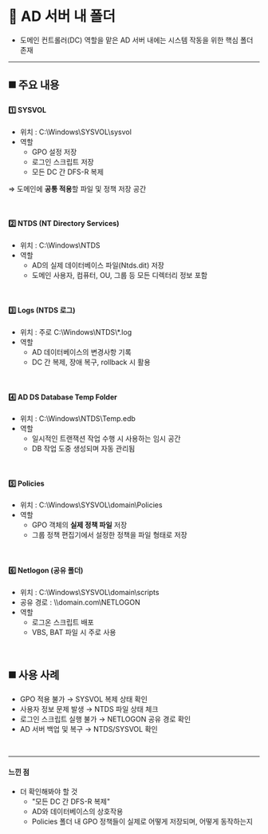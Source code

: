 # 📌 AD 서버 내 폴더
- 도메인 컨트롤러(DC) 역할을 맡은 AD 서버 내에는 시스템 작동을 위한 핵심 폴더 존재

---

## ◼️ 주요 내용
#### 1️⃣ SYSVOL
- 위치 : C:\Windows\SYSVOL\sysvol
- 역할
  - GPO 설정 저장
  - 로그인 스크립트 저장
  - 모든 DC 간 DFS-R 복제

⇒ 도메인에 **공통 적용**할 파일 및 정책 저장 공간

<br>

#### 2️⃣ NTDS (NT Directory Services)
- 위치 : C:\Windows\NTDS
- 역할
  - AD의 실제 데이터베이스 파일(Ntds.dit) 저장
  - 도메인 사용자, 컴퓨터, OU, 그룹 등 모든 디렉터리 정보 포함

<br>

#### 3️⃣ Logs (NTDS 로그)
- 위치 : 주로 C:\Windows\NTDS\\*.log
- 역할
  - AD 데이터베이스의 변경사항 기록
  - DC 간 복제, 장애 복구, rollback 시 활용

<br>

#### 4️⃣ AD DS Database Temp Folder
- 위치 : C:\Windows\NTDS\Temp.edb
- 역할
  - 일시적인 트랜잭션 작업 수행 시 사용하는 임시 공간
  - DB 작업 도중 생성되며 자동 관리됨

<br>

#### 5️⃣ Policies
- 위치 : C:\Windows\SYSVOL\domain\Policies
- 역할
  - GPO 객체의 **실제 정책 파일** 저장
  - 그룹 정책 편집기에서 설정한 정책을 파일 형태로 저장

<br>

#### 6️⃣ Netlogon (공유 폴더)
- 위치 : C:\Windows\SYSVOL\domain\scripts
- 공유 경로 : \\\domain.com\NETLOGON
- 역할
  - 로그온 스크립트 배포
  - VBS, BAT 파일 시 주로 사용

<br>

## ◼️ 사용 사례
- GPO 적용 불가 → SYSVOL 복제 상태 확인
- 사용자 정보 문제 발생 → NTDS 파일 상태 체크
- 로그인 스크립트 실행 불가 → NETLOGON 공유 경로 확인
- AD 서버 백업 및 복구 → NTDS/SYSVOL 확인

<br>

---
#### 느낀 점
- 더 확인해봐야 할 것
  - "모든 DC 간 DFS-R 복제"
  - AD와 데이터베이스의 상호작용
  - Policies 폴더 내 GPO 정책들이 실제로 어떻게 저장되며, 어떻게 동작하는지



